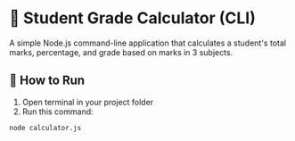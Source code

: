 # 🧮 Student Grade Calculator (CLI)

A simple Node.js command-line application that calculates a student's total marks, percentage, and grade based on marks in 3 subjects.

## 🚀 How to Run

1. Open terminal in your project folder
2. Run this command:
```bash
node calculator.js
